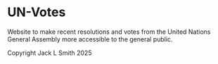# UN-Votes
Website to make recent resolutions and votes from the United Nations General Assembly more accessible to the general public.

Copyright Jack L Smith 2025

